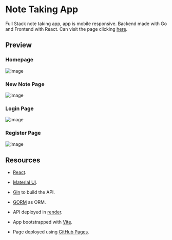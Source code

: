 # Note Taking App

Full Stack note taking app, app is mobile responsive. Backend made with Go and Frontend with React. Can visit the page clicking [here](https://crokibolt.github.io/note-taking-app/).

## Preview

### Homepage
![image](https://github.com/crokibolt/note-taking-app/assets/87938574/e3fcdac9-8ea6-4d03-b828-6e823b17c2c4)

### New Note Page
![image](https://github.com/crokibolt/note-taking-app/assets/87938574/a9b8b3b1-b8a2-4196-b071-bc7e8fa7066b)

### Login Page
![image](https://github.com/crokibolt/note-taking-app/assets/87938574/94a1420e-e370-49af-887a-5382f50c9067)

### Register Page
![image](https://github.com/crokibolt/note-taking-app/assets/87938574/fe8c8d0d-3664-4494-804b-f5682221d0d6)


## Resources
- [React](https://react.dev/).

- [Material UI](https://mui.com/material-ui/).

- [Gin](https://gin-gonic.com/) to build the API.

- [GORM](https://gorm.io/) as ORM.

- API deployed in [render](https://render.com/).

- App bootstrapped with [Vite](https://vitejs.dev/).

- Page deployed using [GitHub Pages](https://pages.github.com/).
